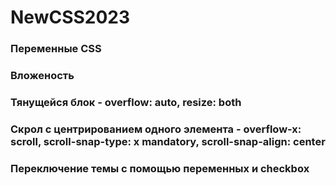 # NewCSS2023

### Переменные CSS
### Вложеность
### Тянущейся блок - overflow: auto, resize: both
### Скрол с центрированием одного элемента - overflow-x: scroll, scroll-snap-type: x mandatory,  scroll-snap-align: center
### Переключение темы с помощью переменных и checkbox
